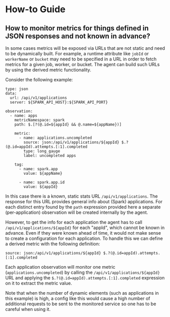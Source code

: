 # How-to Guide

## How to monitor metrics for things defined in JSON responses and not known in advance?
In some cases metrics will be exposed via URLs that are not static and need to be dynamically built. For example, a runtime attribute like `jobId` or `workerName` or `bucket` may need to be specified in a URL in order to fetch metrics for a given job, worker, or bucket. The agent can build such URLs by using the derived metric functionality.

Consider the following example:

```
type: json
data:
  url: /api/v1/applications
  server: ${SPARK_API_HOST}:${SPARK_API_PORT}

observation:
  - name: apps
    metricNamespace: spark
    path: $.[?(@.id=${appId} && @.name=${appName})]

    metric:
      - name: applications.uncompleted
        source: json:/api/v1/applications/${appId} $.?(@.id=appId).attempts.[:1].completed
        type: long_gauge
        label: uncompleted apps

    tag:
      - name: spark.app
        value: ${appName}

      - name: spark.app.id
        value: ${appId}
```

In this case there is a known, static stats URL `/api/v1/applications`. The response for this URL provides general info about (Spark) applications. For each distinct entry found by the `path` expression provided here a separate (per-application) observation will be created internally by the agent.

However, to get the info for each application the agent has to call `/api/v1/applications/${appId}` for each "appId", which cannot be known in advance.  Even if they were known ahead of time, it would not make sense to create a configuration for each application. To handle this we can define a derived metric with the following definition:

`source: json:/api/v1/applications/${appId} $.?(@.id=appId).attempts.[:1].completed`

Each application observation will monitor one metric (`applications.uncompleted`) by calling the
`/api/v1/applications/${appId}` URL and applying the `$.?(@.id=appId).attempts.[:1].completed` expression on it to extract the metric value.

Note that when the number of dynamic elements (such as applications in this example) is high, a config like this would cause a high number of additional requests to be sent to the monitored service so one has to be careful when using it.
